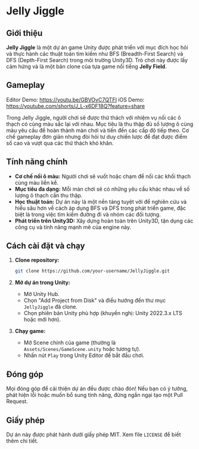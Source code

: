 # Jelly Jiggle

## Giới thiệu

**Jelly Jiggle** là một dự án game Unity được phát triển với mục đích học hỏi và thực hành các thuật toán tìm kiếm như BFS (Breadth-First Search) và DFS (Depth-First Search) trong môi trường Unity3D. Trò chơi này được lấy cảm hứng và là một bản clone của tựa game nổi tiếng **Jelly Field**.

## Gameplay

Editor Demo: <https://youtu.be/GBVOvC7QTFI>
iOS Demo: <https://youtube.com/shorts/J_L-x6DF18Q?feature=share>

Trong Jelly Jiggle, người chơi sẽ được thử thách với nhiệm vụ nối các ô thạch có cùng màu sắc lại với nhau. Mục tiêu là thu thập đủ số lượng ô cùng màu yêu cầu để hoàn thành màn chơi và tiến đến các cấp độ tiếp theo. Cơ chế gameplay đơn giản nhưng đòi hỏi tư duy chiến lược để đạt được điểm số cao và vượt qua các thử thách khó khăn.

## Tính năng chính

* **Cơ chế nối ô màu:** Người chơi sẽ vuốt hoặc chạm để nối các khối thạch cùng màu liền kề.
* **Mục tiêu đa dạng:** Mỗi màn chơi sẽ có những yêu cầu khác nhau về số lượng ô thạch cần thu thập.
* **Học thuật toán:** Dự án này là một nền tảng tuyệt vời để nghiên cứu và hiểu sâu hơn về cách áp dụng BFS và DFS trong phát triển game, đặc biệt là trong việc tìm kiếm đường đi và nhóm các đối tượng.
* **Phát triển trên Unity3D:** Xây dựng hoàn toàn trên Unity3D, tận dụng các công cụ và tính năng mạnh mẽ của engine này.

## Cách cài đặt và chạy

1. **Clone repository:**

    ```bash
    git clone https://github.com/your-username/JellyJiggle.git
    ```

2. **Mở dự án trong Unity:**
    * Mở Unity Hub.
    * Chọn "Add Project from Disk" và điều hướng đến thư mục `JellyJiggle` đã clone.
    * Chọn phiên bản Unity phù hợp (khuyến nghị: Unity 2022.3.x LTS hoặc mới hơn).
3. **Chạy game:**
    * Mở Scene chính của game (thường là `Assets/Scenes/GameScene.unity` hoặc tương tự).
    * Nhấn nút `Play` trong Unity Editor để bắt đầu chơi.

## Đóng góp

Mọi đóng góp để cải thiện dự án đều được chào đón! Nếu bạn có ý tưởng, phát hiện lỗi hoặc muốn bổ sung tính năng, đừng ngần ngại tạo một Pull Request.

## Giấy phép

Dự án này được phát hành dưới giấy phép MIT. Xem file `LICENSE` để biết thêm chi tiết.
